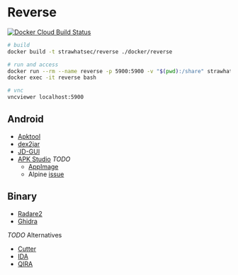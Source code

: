 # Reverse

[![Docker Cloud Build Status][build-image]][build-url]

[build-image]: https://img.shields.io/docker/cloud/build/strawhatsec/reverse?style=flat-square
[build-url]: https://hub.docker.com/r/strawhatsec/reverse

```bash
# build
docker build -t strawhatsec/reverse ./docker/reverse

# run and access
docker run --rm --name reverse -p 5900:5900 -v "$(pwd):/share" strawhatsec/reverse
docker exec -it reverse bash

# vnc
vncviewer localhost:5900
```

## Android

* [Apktool](https://ibotpeaches.github.io/Apktool)
* [dex2jar](https://github.com/pxb1988/dex2jar)
* [JD-GUI](http://java-decompiler.github.io)
* [APK Studio](https://github.com/vaibhavpandeyvpz/apkstudio) *TODO*
    - [AppImage](https://appimage.org)
    - Alpine [issue](https://github.com/AppImage/AppImageKit/issues/1015)

## Binary

* [Radare2](https://www.radare.org)
* [Ghidra](https://ghidra-sre.org)

*TODO* Alternatives
* [Cutter](https://cutter.re)
* [IDA](https://www.hex-rays.com/products/ida)
* [QIRA](https://qira.me)
